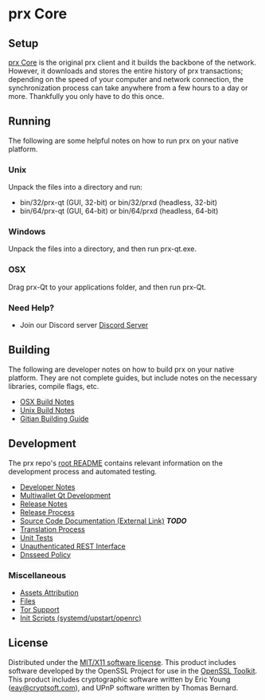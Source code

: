 prx Core
=====================

Setup
---------------------
[prx Core](http://prx.io) is the original prx client and it builds the backbone of the network. However, it downloads and stores the entire history of prx transactions; depending on the speed of your computer and network connection, the synchronization process can take anywhere from a few hours to a day or more. Thankfully you only have to do this once.

Running
---------------------
The following are some helpful notes on how to run prx on your native platform.

### Unix

Unpack the files into a directory and run:

- bin/32/prx-qt (GUI, 32-bit) or bin/32/prxd (headless, 32-bit)
- bin/64/prx-qt (GUI, 64-bit) or bin/64/prxd (headless, 64-bit)

### Windows

Unpack the files into a directory, and then run prx-qt.exe.

### OSX

Drag prx-Qt to your applications folder, and then run prx-Qt.

### Need Help?

* Join our Discord server [Discord Server](https://discord.prx.io)

Building
---------------------
The following are developer notes on how to build prx on your native platform. They are not complete guides, but include notes on the necessary libraries, compile flags, etc.

- [OSX Build Notes](build-osx.md)
- [Unix Build Notes](build-unix.md)
- [Gitian Building Guide](gitian-building.md)

Development
---------------------
The prx repo's [root README](https://github.com/prx/prx/blob/master/README.md) contains relevant information on the development process and automated testing.

- [Developer Notes](developer-notes.md)
- [Multiwallet Qt Development](multiwallet-qt.md)
- [Release Notes](release-notes.md)
- [Release Process](release-process.md)
- [Source Code Documentation (External Link)](https://dev.visucore.com/bitcoin/doxygen/) ***TODO***
- [Translation Process](translation_process.md)
- [Unit Tests](unit-tests.md)
- [Unauthenticated REST Interface](REST-interface.md)
- [Dnsseed Policy](dnsseed-policy.md)

### Miscellaneous
- [Assets Attribution](assets-attribution.md)
- [Files](files.md)
- [Tor Support](tor.md)
- [Init Scripts (systemd/upstart/openrc)](init.md)

License
---------------------
Distributed under the [MIT/X11 software license](http://www.opensource.org/licenses/mit-license.php).
This product includes software developed by the OpenSSL Project for use in the [OpenSSL Toolkit](https://www.openssl.org/). This product includes
cryptographic software written by Eric Young ([eay@cryptsoft.com](mailto:eay@cryptsoft.com)), and UPnP software written by Thomas Bernard.
